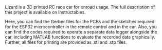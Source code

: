 Lizard is a 3D printed RC race car for onroad usage. The full description of this project is available on Instructables.

Here, you can find the Gerber files for the PCBs and the sketches required for the ESP32 microcontroller in the remote control and in the car. Also, you can find the codes required to operate a separate data logger alongside the car, including MATLAB functions to evaluate the recorded data graphically. Further, all files for printing are provided as .stl and .stp files.

